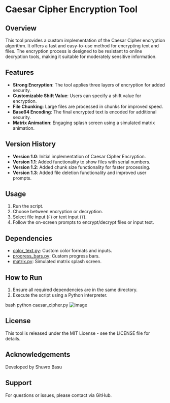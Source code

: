 # Caesar Cipher Encryption Tool

## Overview

This tool provides a custom implementation of the Caesar Cipher encryption algorithm. It offers a fast and easy-to-use method for encrypting text and files. The encryption process is designed to be resistant to online decryption tools, making it suitable for moderately sensitive information.

## Features

- **Strong Encryption**: The tool applies three layers of encryption for added security.
- **Customizable Shift Value**: Users can specify a shift value for encryption.
- **File Chunking**: Large files are processed in chunks for improved speed.
- **Base64 Encoding**: The final encrypted text is encoded for additional security.
- **Matrix Animation**: Engaging splash screen using a simulated matrix animation.

## Version History

- **Version 1.0**: Initial implementation of Caesar Cipher Encryption.
- **Version 1.1**: Added functionality to show files with serial numbers.
- **Version 1.2**: Added chunk size functionality for faster processing.
- **Version 1.3**: Added file deletion functionality and improved user prompts.

## Usage

1. Run the script.
2. Choose between encryption or decryption.
3. Select file input (`F`) or text input (`T`).
4. Follow the on-screen prompts to encrypt/decrypt files or input text.

## Dependencies

- [color_text.py](color_text.py): Custom color formats and inputs.
- [progress_bars.py](progress_bars.py): Custom progress bars.
- [matrix.py](matrix.py): Simulated matrix splash screen.

## How to Run

1. Ensure all required dependencies are in the same directory.
2. Execute the script using a Python interpreter.

bash
python caesar_cipher.py
![image](https://github.com/shuvrobasu/enc-dec/assets/81471660/d931fb26-05f4-44fd-b833-597a01667a3c)


## License 

This tool is released under the MIT License - see the LICENSE file for details.

## Acknowledgements

Developed by Shuvro Basu

## Support

For questions or issues, please contact via GitHub.
